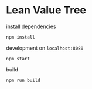 # Lean Value Tree


install dependencies

```
npm install
```

development on `localhost:8080`

```
npm start
```

build

```
npm run build
```